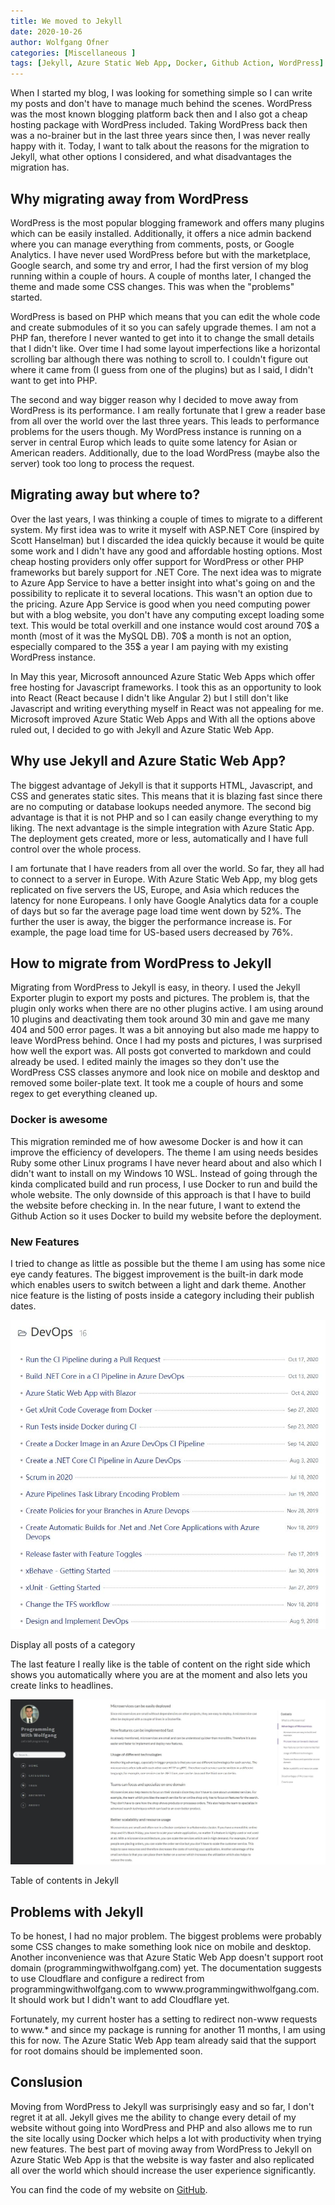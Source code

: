 ```yaml
---
title: We moved to Jekyll
date: 2020-10-26
author: Wolfgang Ofner
categories: [Miscellaneous ]
tags: [Jekyll, Azure Static Web App, Docker, Github Action, WordPress]
---
```

When I started my blog, I was looking for something simple so I can write my posts and don't have to manage much behind the scenes. WordPress was the most known blogging platform back then and I also got a cheap hosting package with WordPress included. Taking WordPress back then was a no-brainer but in the last three years since then, I was never really happy with it. Today, I want to talk about the reasons for the migration to Jekyll, what other options I considered, and what disadvantages the migration has.

## Why migrating away from WordPress
WordPress is the most popular blogging framework and offers many plugins which can be easily installed. Additionally, it offers a nice admin backend where you can manage everything from comments, posts, or Google Analytics. I have never used WordPress before but with the marketplace, Google search, and some try and error, I had the first version of my blog running within a couple of hours. A couple of months later, I changed the theme and made some CSS changes. This was when the "problems" started. 

WordPress is based on PHP which means that you can edit the whole code and create submodules of it so you can safely upgrade themes. I am not a PHP fan, therefore I never wanted to get into it to change the small details that I didn't like. Over time I had some layout imperfections like a horizontal scrolling bar although there was nothing to scroll to. I couldn't figure out where it came from (I guess from one of the plugins) but as I said, I didn't want to get into PHP.

The second and way bigger reason why I decided to move away from WordPress is its performance. I am really fortunate that I grew a reader base from all over the world over the last three years. This leads to performance problems for the users though. My WordPress instance is running on a server in central Europ which leads to quite some latency for Asian or American readers. Additionally, due to the load WordPress (maybe also the server) took too long to process the request. 

## Migrating away but where to?
Over the last years, I was thinking a couple of times to migrate to a different system. My first idea was to write it myself with ASP.NET Core (inspired by Scott Hanselman) but I discarded the idea quickly because it would be quite some work and I didn't have any good and affordable hosting options. Most cheap hosting providers only offer support for WordPress or other PHP frameworks but barely support for .NET Core.
The next idea was to migrate to Azure App Service to have a better insight into what's going on and the possibility to replicate it to several locations. This wasn't an option due to the pricing. Azure App Service is good when you need computing power but with a blog website, you don't have any computing except loading some text. This would be total overkill and one instance would cost around 70$ a month (most of it was the MySQL DB). 70$ a month is not an option, especially compared to the 35$ a year I am paying with my existing WordPress instance.

In May this year, Microsoft announced Azure Static Web Apps which offer free hosting for Javascript frameworks. I took this as an opportunity to look into React (React because I didn't like Angular 2) but I still don't like Javascript and writing everything myself in React was not appealing for me.
Microsoft improved Azure Static Web Apps and With all the options above ruled out, I decided to go with Jekyll and Azure Static Web App.

## Why use Jekyll and Azure Static Web App?
The biggest advantage of Jekyll is that it supports HTML, Javascript, and CSS and generates static sites. This means that it is blazing fast since there are no computing or database lookups needed anymore. The second big advantage is that it is not PHP and so I can easily change everything to my liking. The next advantage is the simple integration with Azure Static App. The deployment gets created, more or less, automatically and I have full control over the whole process.

I am fortunate that I have readers from all over the world. So far, they all had to connect to a server in Europe. With Azure Static Web App, my blog gets replicated on five servers the US, Europe, and Asia which reduces the latency for none Europeans. I only have Google Analytics data for a couple of days but so far the average page load time went down by 52%. The further the user is away, the bigger the performance increase is. For example, the page load time for US-based users decreased by 76%.

## How to migrate from WordPress to Jekyll
Migrating from WordPress to Jekyll is easy, in theory. I used the Jekyll Exporter plugin to export my posts and pictures. The problem is, that the plugin only works when there are no other plugins active. I am using around 10 plugins and deactivating them took around 30 min and gave me many 404 and 500 error pages. It was a bit annoying but also made me happy to leave WordPress behind. Once I had my posts and pictures, I was surprised how well the export was. All posts got converted to markdown and could already be used. I edited mainly the images so they don't use the WordPress CSS classes anymore and look nice on mobile and desktop and removed some boiler-plate text. It took me a couple of hours and some regex to get everything cleaned up.

### Docker is awesome
This migration reminded me of how awesome Docker is and how it can improve the efficiency of developers. The theme I am using needs besides Ruby some other Linux programs I have never heard about and also which I didn't want to install on my Windows 10 WSL. Instead of going through the kinda complicated build and run process, I use Docker to run and build the whole website. The only downside of this approach is that I have to build the website before checking in. In the near future, I want to extend the Github Action so it uses Docker to build my website before the deployment.

### New Features
I tried to change as little as possible but the theme I am using has some nice eye candy features. The biggest improvement is the built-in dark mode which enables users to switch between a light and dark theme. Another nice feature is the listing of posts inside a category including their publish dates.

<div class="col-12 col-sm-10 aligncenter">
  <a href="/assets/img/posts/2020/11/Display-all-Posts-of-a-Category.JPG"><img loading="lazy" src="/assets/img/posts/2020/11/Display-all-Posts-of-a-Category.JPG" alt="Display all Posts of a Category" /></a>
  
  <p>
   Display all posts of a category
  </p>
</div>

The last feature I really like is the table of content on the right side which shows you automatically where you are at the moment and also lets you create links to headlines.

<div class="col-12 col-sm-10 aligncenter">
  <a href="/assets/img/posts/2020/11/Table-of-contents-in-Jekyll.JPG"><img loading="lazy" src="/assets/img/posts/2020/11/Table-of-contents-in-Jekyll.JPG" alt="Table of contents in Jekyll" /></a>
  
  <p>
   Table of contents in Jekyll
  </p>
</div>

## Problems with Jekyll
To be honest, I had no major problem. The biggest problems were probably some CSS changes to make something look nice on mobile and desktop. Another inconvenience was that Azure Static Web App doesn't support root domain (programmingwithwolfgang.com) yet. The documentation suggests to use Cloudflare and configure a redirect from programmingwithwolfgang.com to wwww.programmingwithwolfgang.com. It should work but I didn't want to add Cloudflare yet. 

Fortunately, my current hoster has a setting to redirect non-www requests to www.* and since my package is running for another 11 months, I am using this for now. The Azure Static Web App team already said that the support for root domains should be implemented soon.

## Conslusion
Moving from WordPress to Jekyll was surprisingly easy and so far, I don't regret it at all. Jekyll gives me the ability to change every detail of my website without going into WordPress and PHP and also allows me to run the site locally using Docker which helps a lot with productivity when trying new features. The best part of moving away from WordPress to Jekyll on Azure Static Web App is that the website is way faster and also replicated all over the world which should increase the user experience significantly.

You can find the code of my website on <a href="https://github.com/WolfgangOfner/ProgrammingWithWolfgangWebsite" target="_blank" rel="noopener noreferrer">GitHub</a>.